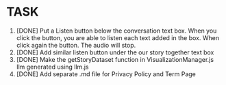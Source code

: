 # TASK
1. [DONE] Put a Listen button below the conversation text box. When you click the button, you are able to listen each text added in the box. When click again the button. The audio will stop.
2. [DONE] Add similar listen button under the our story together text box
3. [DONE] Make the getStoryDataset function in VisualizationManager.js llm generated using llm.js
4. [DONE] Add separate .md file for Privacy Policy and Term Page